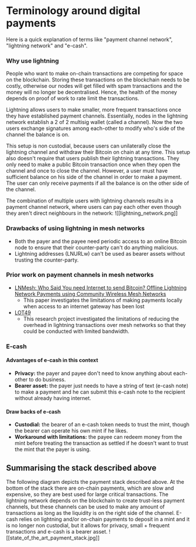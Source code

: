 # Terminology around digital payments
Here is a quick explanation of terms like "payment channel network", "lightning network" and "e-cash".

### Why use lightning
People who want to make on-chain transactions are competing for space on the blockchain. Storing these transactions on the blockchain needs to be costly, otherwise our nodes will get filled with spam transactions and the money will no longer be decentralised. Hence, the health of the money depends on proof of work to rate limit the transactions.

Lightning allows users to make smaller, more frequent transactions once they have established payment channels. Essentially, nodes in the lightning network establish a 2 of 2 multisig wallet (called a channel). Now the two users exchange signatures among each-other to modify who's side of the channel the balance is on.

This setup is non custodial, because users can unilaterally close the lightning channel and withdraw their Bitcoin on chain at any time. This setup also doesn't require that users publish their lightning transactions. They only need to make a public Bitcoin transaction once when they open the channel and once to close the channel. However, a user must have sufficient balance on his side of the channel in order to make a payment. The user can only receive payments if all the balance is on the other side of the channel.

The combination of multiple users with lightning channels results in a payment channel network, where users can pay each other even though they aren't direct neighbours in the network:
![[lightning_network.png]]

### Drawbacks of using lightning in mesh networks
* Both the payer and the payee need periodic access to an online Bitcoin node to ensure that their counter-party can't do anything malicious.
* Lightning addresses (LNURLw) can't be used as bearer assets without trusting the counter-party.

### Prior work on payment channels in mesh networks
* [LNMesh: Who Said You need Internet to send Bitcoin? Offline Lightning Network Payments using Community Wireless Mesh Networks](https://arxiv.org/abs/2304.14559)
	* This paper investigates the limitations of making payments locally when access to an internet gateway has been lost
* [LOT49](https://global-mesh-labs.gitbook.io/lot49)
	* This research project investigated the limitations of reducing the overhead in lightning transactions over mesh networks so that they could be conducted with limited bandwidth.

### E-cash
#### Advantages of e-cash in this context
* **Privacy:** the payer and payee don't need to know anything about each-other to do business.
* **Bearer asset:** the payer just needs to have a string of text (e-cash note) to make a payment and he can submit this e-cash note to the recipient without already having internet.

#### Draw backs of e-cash
* **Custodial:** the bearer of an e-cash token needs to trust the mint, though the bearer can operate his own mint if he likes. 
* **Workaround with limitations:** the payee can redeem money from the mint before treating the transaction as settled if he doesn't want to trust the mint that the payer is using.

## Summarising the stack described above
The following diagram depicts the payment stack described above. At the bottom of the stack there are on-chain payments, which are slow and expensive, so they are best used for large critical transactions. The lightning network depends on the blockchain to create trust-less payment channels, but these channels can be used to make any amount of transactions as long as the liquidity is on the right side of the channel. E-cash relies on lightning and/or on-chain payments to deposit in a mint and it is no longer non custodial, but it allows for privacy, small + frequent transactions and e-cash is a bearer asset.
![[state_of_the_art_payment_stack.jpg]]


